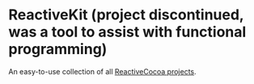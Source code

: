 ReactiveKit (project discontinued, was a tool to assist with functional programming)
===========

An easy-to-use collection of all [ReactiveCocoa projects](github.com/ReactiveCocoa).
